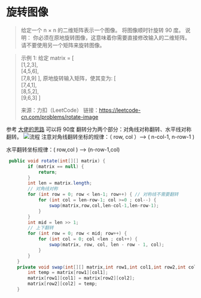 ﻿# 旋转图像

> 给定一个 n × n 的二维矩阵表示一个图像。
> 将图像顺时针旋转 90 度。
> 说明：
> 你必须在原地旋转图像，这意味着你需要直接修改输入的二维矩阵。请不要使用另一个矩阵来旋转图像。

> 示例 1:
> 给定 matrix =  [  
>  [1,2,3],   
> 	[4,5,6],  
> 	[7,8,9] ],
> 原地旋转输入矩阵，使其变为: [  
>  [7,4,1],  
> [8,5,2],  
> 	[9,6,3] ]
> 
> 来源：力扣（LeetCode） 链接：https://leetcode-cn.com/problems/rotate-image

参考 [大佬的思路](https://leetcode-cn.com/problems/rotate-image/solution/zi-wai-xiang-nei-shun-shi-zhen-xun-huan-jiao-huan-/)  可以将 90度 翻转分为两个部分：对角线对称翻转、水平线对称翻转。
![流程](https://img-blog.csdnimg.cn/20190818095525732.png)
注意对角线翻转坐标的规律：（ row, col ）——> ( n-col-1, n-row-1 )

水平翻转坐标规律：( row,col ) ——> (n-row-1,col)
```java
 public void rotate(int[][] matrix) {
        if (matrix == null) {
            return;
        }
        int len = matrix.length;
        // 对角线对称
        for (int row = 0; row < len-1; row++) { // 对称线不需要翻转
            for (int col = len-row-1; col >=0 ; col--) {
                swap(matrix,row,col,len-col-1,len-row-1);
            }
        }
        int mid = len >> 1;
        // 上下翻转
        for (int row = 0; row < mid; row++) {
            for (int col = 0; col <len ; col++) {
                swap(matrix, row, col, len - row - 1, col);
            }
        }
    }
    private void swap(int[][] matrix,int row1,int col1,int row2,int col2){
        int temp = matrix[row1][col1];
        matrix[row1][col1] = matrix[row2][col2];
        matrix[row2][col2] = temp;
    }
```

